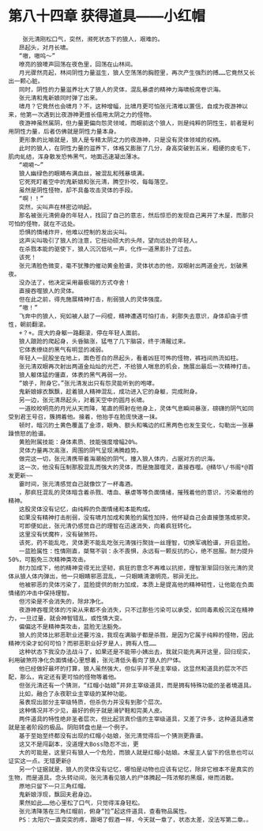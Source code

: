 # 第八十四章 获得道具——小红帽
        张元清刚松口气，突然，濒死状态下的狼人，艰难的。
       昂起头，对月长啸。
       “嗷，嗷呜～”
       嘹亮的狼嚎声回荡在夜色里，回荡在山林间。
       月光骤然亮起，林间阴性力量滋生，狼人空荡荡的胸腔里，再次产生强烈的搏……它竟然又长出一颗心脏。
       同时，阴性的力量滋养壮大了狼人的灵体，混乱暴虐的精神力海啸般席卷识海。
       张元清和鬼新娘同时弹了出来。
       啸月？它竟然也会啸月？不，这种增幅，比啸月更可怕张元清难以置信，自成为夜游神以来，他第一次遇到比夜游神更擅长借用太阴之力的怪物。
       夜游神虽然属阴，但力量更偏向怨灵领域，而眼前这个狼人，则是纯粹的阴性生，前者是利用阴性力量，后者仿佛就是阴性力量本身。
       更形象的比喻就是，狼人是专精太阴之力的夜游神，只是没有灵体领域的权柄。
       此时的狼人，在阴性力量的滋养下，体格又膨胀了几分，身高突破到五米，粗硬的皮毛下，肌肉虬结，浑身散发恐怖黑气，地面迅速凝出薄冰。
       “嗬嗬～”
       狼人幽绿色的眼睛布满血丝，被混乱和残暴填满。
       它死死盯着空中的鬼新娘和张元清，腾空扑咬，每每落空。
       虽然是阴性怪物，却不具备攻击灵体的手段。
       “啊！！”
       突然，尖叫声在林密边响起。
       那名被张元清俯身的年轻人，找回了自己的意志，然后惊恐的发现自己离开了木屋，而那只可怕的怪物，就在不远处。
       恐惧的情绪炸开，他难以控制的发出尖叫。
       这声尖叫吸引了狼人的注意，它扭动硕大的头颅，望向远处的年轻人。
       在杀戮本能的驱使下，狼人沉沉低吼一声，化作一道黑影扑了过去。
       该死！
       张元清脸色微变，毫不犹豫的催动黄金脸谱，灵体状态的他，双眼射出两道金光，划破黑夜。
       没办法了，他决定采用最极端的方式夺舍！
       直接吞噬狼人的灵体。
       但在此之前，得先施展精神打击，削弱狼人的灵体强度。
       “嗷！”
       飞奔中的狼人，宛如被人敲了一闷棍，精神遭遇可怕打击，刹那失去意识，身体却由于惯性，朝前翻滚。
       +？+。庞大的身躯一路翻滚，停在年轻人面前。
       狼人踉跄的爬起身，头昏脑涨，猛甩了几下脑袋，终于清醒过来。
       它体表缭绕的黑气有明显的减弱。
       年轻人一屁股坐在地上，面色苍白的昂起头，看着凶狂可怖的怪物，裤裆间热流如柱。
       张元清双眼再次射出两道金灿灿的光芒，不给狼人喘息的机会，施展出最后一次精神打击。
       狼人躯体猛的僵直，体表的黑气再弱一分。
       “娘子，附身它。”张元清发出只有怨灵能听到的咆哮。
       鬼新娘嫁衣飘飘，趁着狼人精神混乱，成功进入它的身躯，完成附身。
       另一边，张元清昂起头，对着天空中的圆月长啸。
       一道皎皎明亮的月光从天而降，笔直的照射在他身上，灵体气息瞬间暴涨，磅礴的阴气如同受到君王号召，簇拥着他。接着，他抬手在脸庞快速一抹。
       顿时，暗沉的土黄色覆盖了金漆，眼角、额头和嘴边的红黑两色也发生变化，勾勒出一张暴躁愤怒的脸谱。
       黄脸附属技能：身体素质、技能强度增幅20%。
       灵体力量再次高涨，周围的阴气呈现沸腾趋势。
       做完这一切，张元清携带着海潮般的阴气，撞入狼人体内，占据对方的识海。
       这一次，他没有压制那股混乱而强大的灵体，而是施展噬灵，直接吞噬。@精华\/书阁*@首发更新~~
       霎时间，张元清感觉自己就像饮了一杯毒酒。
       ，那疯狂混乱的灵体暗含着杀戮、嗜血、暴虐等等负面情绪，摧残着他的意识，污染着他的精神。
       这股灵体没有记忆，由纯粹的负面情绪和本能构成。
       如果没有精神打击削弱，没有啸月加成和黄脸的属性加持，他怀疑自己会直接堕落成邪灵。
       可即便如此，张元清仍感觉自己的理智在迅速消失，向着疯狂转化。
       这里没有伏魔杵，没有破煞符。
       该死，药不能乱吃，灵体更不能乱吃张元清强行聚拢一丝理智，切换军魂脸谱，开启蓝脸。
       一蓝脸属性：性情刚直，桀骜不驯：永不畏惧，永远有一颗反抗的心，绝不屈服。耐力提升50%，可豁免三次精神类攻击。
       耐力加成下，他的精神变得无比坚韧，疯狂的意念不再难以抗拒，理智渐渐回归张元清的灵体从狼人体内弹出，他一只眼睛邪恶混乱，一只眼睛清澈明亮，邪异无比。
       他被邪恶的灵体污染了，蓝脸提供的耐力加成，本质上是提高他的精神韧性，让他能在负面情绪的冲击中保持理智。
       但污染是不会消失的，除非净化。
       夜游神吞噬灵体的污染从来都不会消失，只不过那些污染可以承受，如同毒素般沉淀在精神力，一旦过量，就会神智错乱，或性情大变。
       偏偏这不是精神类攻击，蓝脸无法豁免。
       狼人的灵体比邪恶职业还要污浊，我现在满脑子都是杀戮，是因为它属于纯粹的怪物，因此精神污染才如何可怕？而邪恶职业好歹是人，拥有人性……
       这种状态下我没办法战斗了，如果还是不能带小姨出去，我就只能先离开这里，回归现实，利用破煞符净化负面情绪心里想着，张元清低头看向了狼人的尸体。
       他已经做好最坏的打算，狼人虽然强大，但似乎并不是主宰级，这显然和道具的层次不匹配，那么，肯定还有更可怕的怪物等着他。
       但张元清还有一个猜测，“红帽小姑娘”并非主宰级道具，而是拥有特殊功能的圣者境道具。
       比如，融合了永夜职业主宰级的某种功能。
       虽表现出部分主宰级特质，但杀伤力并没有到那个层次。
       这种情况并不少见，最好的例子就是滑铲鞋和完美人皮。
       两件道具的特性绝非圣者层次，但比起货真价值的主宰级道具，又差了许多，这种道具通常就是圣者阶段的极品。阴阳转盘也是一个例子。
       基于至始至终都没有出现的红帽小姑娘，张元清觉得后一个猜测更靠谱。
       这又不是闯副本，没道理大Boss隐忍不出，更
       大的可能是，这里只有狼人一个危险，而狼人就是红帽小姑娘。木屋主人留下的信息也可以证实这一点。无错更新@
       另一个证据就是，狼人的灵体没有记忆，哪怕是动物也应该有记忆，除非它根本不是真实的生物，而是道具。念头转动间，张元清看见狼人的尸体腾起一阵浓郁的黑烟，继而消散。
       原地只留下一只三角红帽。
       鬼新娘浮现，飘回夫君身边。
       果然如此……他心里松了口气，只觉得浑身轻松。
       张元清降落在三角红帽前，俯身“捡”起这件道具，查看物品属性。
       PS：太阳穴一直突突的疼，跟喝了假酒一样，今天就一章了，状态太差，没法写第二章。。